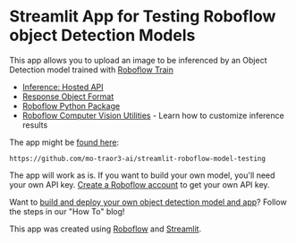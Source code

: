 # Streamlit App for Testing Roboflow object Detection Models

This app allows you to upload an image to be inferenced by an Object Detection model trained with [Roboflow Train](https://docs.roboflow.com/train)
* [Inference: Hosted API](https://docs.roboflow.com/inference/hosted-api)
* [Response Object Format](https://docs.roboflow.com/inference/hosted-api#response-object-format)
* [Roboflow Python Package](https://docs.roboflow.com/python)
* [Roboflow Computer Vision Utilities](https://github.com/roboflow-ai/roboflow-computer-vision-utilities) - Learn how to customize inference results

The app might be [found here](https://mo-traor3-ai-streamlit-roboflow-model-test-streamlit-app-j8lako.streamlitapp.com/):

```
https://github.com/mo-traor3-ai/streamlit-roboflow-model-testing
```

The app will work as is. If you want to build your own model, you'll need your own API key. [Create a Roboflow account](https://app.roboflow.com) to get your own API key.

Want to [build and deploy your own object detection model and app](https://blog.streamlit.io/how-to-use-roboflow-and-streamlit-to-visualize-object-detection-output/)? Follow the steps in our "How To" blog!

This app was created using [Roboflow](https://roboflow.com) and [Streamlit](https://streamlit.io/).
